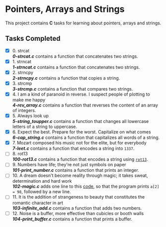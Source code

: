 # Pointers, Arrays and Strings

This project contains __C__ tasks for learning about pointers, arrays and strings.

## Tasks Completed

+ [x] 0\. strcat<br/>_**0-strcat.c**_ contains a function that concatenates two strings.
+ [x] 1\. strncat<br/>_**1-strncat.c**_ contains a function that concatenates two strings.
+ [x] 2\. strncpy<br/>_**2-strncpy.c**_ contains a function that copies a string.
+ [x] 3\. strcmp<br/>_**3-strcmp.c**_ contains a function that compares two strings.
+ [x] 4\. I am a kind of paranoid in reverse. I suspect people of plotting to make me happy<br/>_**4-rev_array.c**_ contains a function that reverses the content of an array of integers.
+ [x] 5\. Always look up<br/>_**5-string_toupper.c**_ contains a function that changes all lowercase letters of a string to uppercase.
+ [x] 6\. Expect the best. Prepare for the worst. Capitalize on what comes<br/>_**6-cap_string.c**_ contains a function that capitalizes all words of a string.
+ [x] 7\. Mozart composed his music not for the elite, but for everybody<br/>_**7-leet.c**_ contains a function that encodes a string into `1337`.
+ [ ] 8\. rot13<br/>_**100-rot13.c**_ contains a function that encodes a string using [`rot13`](https://en.wikipedia.org/wiki/ROT13).
+ [ ] 9\. Numbers have life; they're not just symbols on paper<br/>_**101-print_number.c**_ contains a function that prints an integer.
+ [ ] 10\. A dream doesn't become reality through magic; it takes sweat, determination and hard work<br/>_**102-magic.c**_ adds one line to this [code](https://github.com/holbertonschool/make_magic_happen/blob/master/magic.c), so that the program prints `a[2] = 98`, followed by a new line.
+ [ ] 11\. It is the addition of strangeness to beauty that constitutes the romantic character in art<br/>_**103-infinite_add.c**_ contains a function that adds two numbers.
+ [ ] 12\. Noise is a buffer, more effective than cubicles or booth walls<br/>_**104-print_buffer.c**_ contains a function that prints a buffer.

